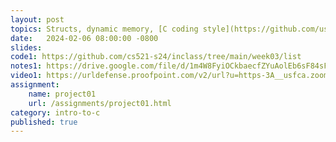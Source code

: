 ```yaml
---
layout: post
topics: Structs, dynamic memory, [C coding style](https://github.com/usfca-cs-tools/docs/blob/main/c-style.md)
date:   2024-02-06 08:00:00 -0800
slides: 
code1: https://github.com/cs521-s24/inclass/tree/main/week03/list
notes1: https://drive.google.com/file/d/1m4W8FyiOCkbaecfZYuAolEb6sF84sF_C/view?usp=sharing
video1: https://urldefense.proofpoint.com/v2/url?u=https-3A__usfca.zoom.us_rec_share_M2yaZMMhZjDIPZ905rqDNyJHGWUTpZnAJ5WoixWBxhU625anx8dQ9rq3mnYM-2Dh9U.3zUfNlBK2s-2DQVjMr&d=DwMFAw&c=qgVugHHq3rzouXkEXdxBNQ&r=zUwZhCZ6veD8D3JcqbG6_FfQD7Zw7tIzhr-R0Vq7V0s&m=1AJxs4OP_kbYDQR3PtVLclvTesBuQs5amAIke94Ykjcw6maod9NEIYhtDq_kH5NC&s=lf6dfhMOTd_FYiPZC0bN16lJhUb25JhM96TZUlDcEMo&e=
assignment:
    name: project01
    url: /assignments/project01.html
category: intro-to-c
published: true
---
```

